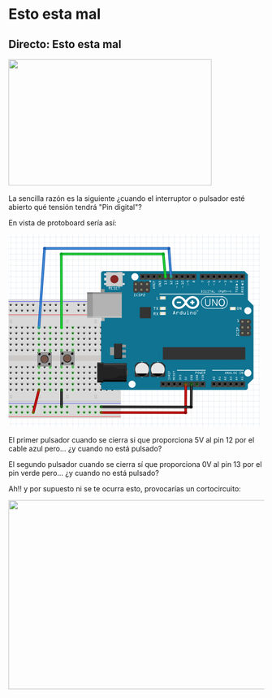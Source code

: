 
# Esto esta mal

## Directo: Esto esta mal

<img src="http://www.luisllamas.es/wp-content/uploads/2014/09/arduino-pulsador-1.png" width="400" height="248" />

La sencilla razón es la siguiente ¿cuando el interruptor o pulsador esté abierto qué tensión tendrá "Pin digital"?

En vista de protoboard sería así:

<img src="img/estomal.png" height="379" />

El primer pulsador cuando se cierra si que proporciona 5V al pin 12 por el cable azul pero... ¿y cuando no está pulsado?

El segundo pulsador cuando se cierra sí que proporciona 0V al pin 13 por el pin verde pero... ¿y cuando no está pulsado?



Ah!! y por supuesto ni se te ocurra esto, provocarías un cortocircuito:

<img src="http://www.luisllamas.es/wp-content/uploads/2014/09/arduino-pulsador-2.png" width="600" height="372" />

